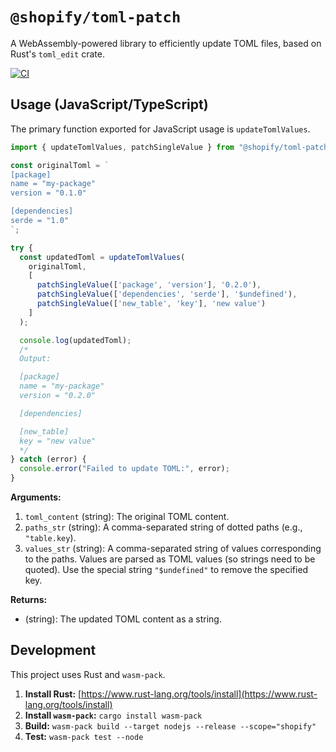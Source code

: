 # `@shopify/toml-patch`

A WebAssembly-powered library to efficiently update TOML files, based on Rust's `toml_edit` crate.

[![CI](https://github.com/Shopify/toml-patch/actions/workflows/ci.yml/badge.svg)](https://github.com/Shopify/toml-patch/actions/workflows/ci.yml)

## Usage (JavaScript/TypeScript)

The primary function exported for JavaScript usage is `updateTomlValues`.

```javascript
import { updateTomlValues, patchSingleValue } from "@shopify/toml-patch";

const originalToml = `
[package]
name = "my-package"
version = "0.1.0"

[dependencies]
serde = "1.0"
`;

try {
  const updatedToml = updateTomlValues(
    originalToml,
    [
      patchSingleValue(['package', 'version'], '0.2.0'),
      patchSingleValue(['dependencies', 'serde'], '$undefined'),
      patchSingleValue(['new_table', 'key'], 'new value')
    ]
  );

  console.log(updatedToml);
  /*
  Output:

  [package]
  name = "my-package"
  version = "0.2.0"

  [dependencies]

  [new_table]
  key = "new value"
  */
} catch (error) {
  console.error("Failed to update TOML:", error);
}

```

**Arguments:**

1.  `toml_content` (string): The original TOML content.
2.  `paths_str` (string): A comma-separated string of dotted paths (e.g., `"table.key`).
3.  `values_str` (string): A comma-separated string of values corresponding to the paths. Values are parsed as TOML values (so strings need to be quoted). Use the special string `"$undefined"` to remove the specified key.

**Returns:**

*   (string): The updated TOML content as a string.

## Development

This project uses Rust and `wasm-pack`.

1.  **Install Rust:** [https://www.rust-lang.org/tools/install](https://www.rust-lang.org/tools/install)
2.  **Install `wasm-pack`:** `cargo install wasm-pack`
3.  **Build:** `wasm-pack build --target nodejs --release --scope="shopify"`
4.  **Test:** `wasm-pack test --node`
